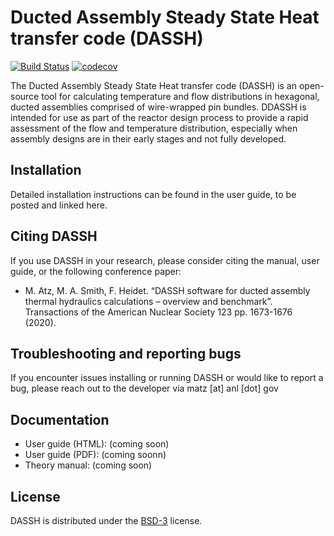 # Ducted Assembly Steady State Heat transfer code (DASSH)

[![Build Status](https://travis-ci.com/dassh-dev/dassh.svg?token=9JiRbxest2oH9X8ijsPq&branch=master)](https://travis-ci.com/github/dassh-dev/dassh)
[![codecov](https://codecov.io/gh/dassh-dev/dassh/branch/master/graph/badge.svg)](https://app.codecov.io/gh/dassh-dev/dassh)

The Ducted Assembly Steady State Heat transfer code (DASSH) is an open-source tool for calculating temperature and flow distributions in hexagonal, ducted assemblies comprised of wire-wrapped pin bundles. DDASSH is intended for use as part of the reactor design process to provide a rapid assessment of the flow and temperature distribution, especially when assembly designs are in their early stages and not fully developed.

## Installation
Detailed installation instructions can be found in the user guide, to be posted and linked here.

## Citing DASSH
If you use DASSH in your research, please consider citing the manual, user guide, or the following conference paper:
* M. Atz, M. A. Smith, F. Heidet. “DASSH software for ducted assembly thermal hydraulics calculations – overview and benchmark”. Transactions of the American Nuclear Society 123 pp. 1673-1676 (2020).

## Troubleshooting and reporting bugs
If you encounter issues installing or running DASSH or would like to report a bug, please reach out to the developer via matz [at] anl [dot] gov

## Documentation
* User guide (HTML): (coming soon)
* User guide (PDF): (coming soonn)
* Theory manual: (coming soon)

## License
DASSH is distributed under the [BSD-3](https://opensource.org/licenses/BSD-3-Clause) license.
